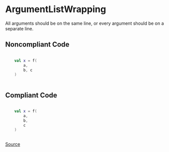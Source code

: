 # ArgumentListWrapping

All arguments should be on the same line, or every argument should be on a separate line.

## Noncompliant Code

```kotlin

    val x = f(
        a,
        b, c
    )
    
```
## Compliant Code

```kotlin

    val x = f(
        a,
        b,
        c
    )
    
```

[Source](https://detekt.dev/docs/rules/formatting#argumentlistwrapping)
